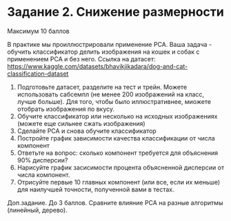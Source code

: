 # Задание 2. Снижение размерности
Максимум 10 баллов

В практике мы проиллюстрировали применение PCA. 
Ваша задача - обучить классификатор делить изображения на кошек и собак с применением PCA и без него.
Ссылка на датасет: https://www.kaggle.com/datasets/bhavikjikadara/dog-and-cat-classification-dataset

1) Подготовьте датасет, разделите на тест и трейн. Можете использовать сабсемпл (не менее 200 изображений на класс, лучше больше). 
Для того, чтобы было иллюстративнее, миожете отобрать изображения по вкусу.
2) Обучите классификатор или несколько на исходных изображениях (можете еще сильнее сжать изображения)
3) Сделайте PCA и снова обучите классификатор
4) Постройте график зависимости качества классификации от числа компонент
5) Ответьте на вопрос: сколько компонент требуется для объяснения 90% дисперсии? 
6) Нарисуйте график засисимости процента объясненной дисперсии от числа компонент.
7) Отрисуйте первые 10 главных компонент (или все, если их меньше) для наилучшей точности, полученной вами в тестах.

Доп.задание. До 3 баллов. Сравните влияние PCA на разные алгоритмы (линейный, дерево).

